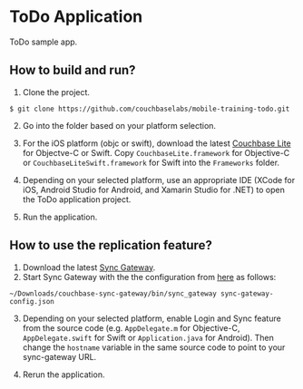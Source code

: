 # ToDo Application
ToDo sample app. 

## How to build and run?
1. Clone the project.

 ```
 $ git clone https://github.com/couchbaselabs/mobile-training-todo.git
 ```
2. Go into the folder based on your platform selection.

3. For the iOS platform (objc or swift), download the latest [Couchbase Lite](https://www.couchbase.com/downloads) for Objectve-C or Swift. Copy `CouchbaseLite.framework` for Objective-C or `CouchbaseLiteSwift.framework` for Swift into the `Frameworks` folder.

4. Depending on your selected platform, use an appropriate IDE (XCode for iOS, Android Studio for Android, and Xamarin Studio for .NET) to open the ToDo application project.

5. Run the application.

## How to use the replication feature?

1. Download the latest [Sync Gateway](https://www.couchbase.com/downloads).
2. Start Sync Gateway with the the configuration from [here](https://github.com/couchbaselabs/mobile-training-todo/blob/master/objc/sync-gateway-config.json) as follows:

 ```
~/Downloads/couchbase-sync-gateway/bin/sync_gateway sync-gateway-config.json
 ```
3. Depending on your selected platform, enable Login and Sync feature from the source code (e.g. `AppDelegate.m` for Objective-C, `AppDelegate.swift` for Swift or `Application.java` for Android). Then change the `hostname` variable in the same source code to point to your sync-gateway URL.

4. Rerun the application.
